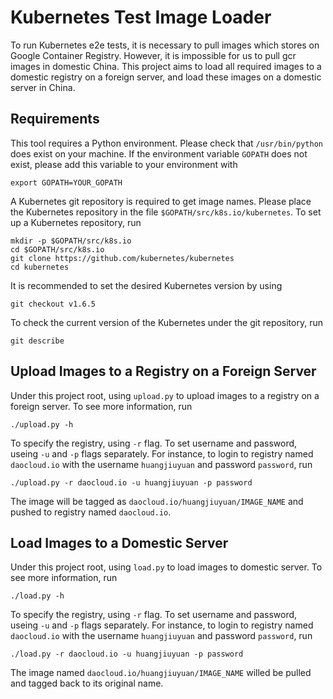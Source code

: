 # Kubernetes Test Image Loader
To run Kubernetes e2e tests, it is necessary to pull images which stores on Google Container Registry. However, it is impossible for us to pull gcr images in domestic China. This project aims to load all required images to a domestic registry on a foreign server, and load these images on a domestic server in China.

## Requirements
This tool requires a Python environment. Please check that `/usr/bin/python` does exist on your machine.
If the environment variable `GOPATH` does not exist, please add this variable to your environment with
```
export GOPATH=YOUR_GOPATH
```
A Kubernetes git repository is required to get image names. Please place the Kubernetes repository in the file `$GOPATH/src/k8s.io/kubernetes`. To set up a Kubernetes repository, run
```
mkdir -p $GOPATH/src/k8s.io
cd $GOPATH/src/k8s.io
git clone https://github.com/kubernetes/kubernetes
cd kubernetes
```
It is recommended to set the desired Kubernetes version by using
```
git checkout v1.6.5
```
To check the current version of the Kubernetes under the git repository, run
```
git describe
```

## Upload Images to a Registry on a Foreign Server
Under this project root, using `upload.py` to upload images to a registry on a foreign server.
To see more information, run
```
./upload.py -h
```
To specify the registry, using `-r` flag. To set username and password, useing `-u` and `-p` flags separately. For instance, to login to registry named `daocloud.io` with the username `huangjiuyuan` and password `password`, run
```
./upload.py -r daocloud.io -u huangjiuyuan -p password
```
The image will be tagged as `daocloud.io/huangjiuyuan/IMAGE_NAME` and pushed to registry named `daocloud.io`.

## Load Images to a Domestic Server
Under this project root, using `load.py` to load images to domestic server.
To see more information, run
```
./load.py -h
```
To specify the registry, using `-r` flag. To set username and password, useing `-u` and `-p` flags separately. For instance, to login to registry named `daocloud.io` with the username `huangjiuyuan` and password `password`, run
```
./load.py -r daocloud.io -u huangjiuyuan -p password
```
The image named `daocloud.io/huangjiuyuan/IMAGE_NAME` willed be pulled and tagged back to its original name.
